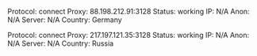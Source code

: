 Protocol: connect
Proxy: 88.198.212.91:3128
Status: working
IP: N/A
Anon: N/A
Server: N/A
Country: Germany

Protocol: connect
Proxy: 217.197.121.35:3128
Status: working
IP: N/A
Anon: N/A
Server: N/A
Country: Russia

